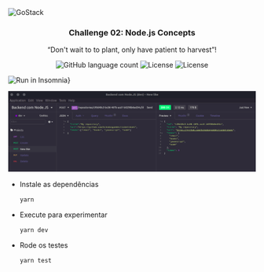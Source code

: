 <img alt="GoStack" src="https://storage.googleapis.com/golden-wind/bootcamp-gostack/header-desafios.png" />

<h3 align="center">
  Challenge 02: Node.js Concepts
</h3>

<p align="center">“Don't wait to to plant, only have patient to harvest”!</blockquote>

<p align="center">
  <img alt="GitHub language count" src="https://img.shields.io/github/languages/count/rocketseat/bootcamp-gostack-desafios?color=%2304D361">

  <img alt="License" src="https://img.shields.io/badge/license-MIT-%2304D361">

  <img alt="License" src="https://img.shields.io/badge/NODE.JS-DESAFIO%202%20GOSTACK-blue">
  
</p>

![Run in Insomnia}](https://insomnia.rest/images/run.svg)

<img alt="Insomnia" src="https://github.com/brendonguedes/challenge-concepts-nodejs/blob/master/src/assets/Capturadetelade2020-05-10%2001-37-03.png" />

- Instale as dependências

  ```bash
  yarn
  ```

- Execute para experimentar

  ```bash
  yarn dev
  ```

- Rode os testes

  ```bash
  yarn test
  ```
